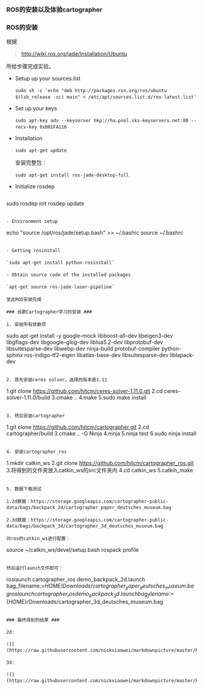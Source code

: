 ### ROS的安装以及体验cartographer ###

### ROS的安装 ###

根据

> http://wiki.ros.org/jade/Installation/Ubuntu

所给步骤完成实验。



- Setup up your sources.list

	`sudo sh -c 'echo "deb http://packages.ros.org/ros/ubuntu $(lsb_release -sc) main" > /etc/apt/sources.list.d/ros-latest.list'`

- Set up your keys

	`sudo apt-key adv --keyserver hkp://ha.pool.sks-keyservers.net:80 --recv-key 0xB01FA116`

- Installation

	`sudo apt-get update`

   安装完整包：

   `sudo apt-get install ros-jade-desktop-full`

- Initialize rosdep

   ```
sudo rosdep init
rosdep update
   ```

- Environment setup

   ```
echo "source /opt/ros/jade/setup.bash" >> ~/.bashrc
source ~/.bashrc
   ```

- Getting rosinstall

   `sudo apt-get install python-rosinstall`

- Obtain source code of the installed packages

   `apt-get source ros-jade-laser-pipeline`

至此ROS安装完成

### 谷歌Cartographer学习的安装 ###

1. 安装所有依赖项

   ```
sudo apt-get install -y google-mock libboost-all-dev  libeigen3-dev libgflags-dev 
libgoogle-glog-dev liblua5.2-dev libprotobuf-dev  libsuitesparse-dev libwebp-dev 
ninja-build protobuf-compiler python-sphinx  ros-indigo-tf2-eigen libatlas-base-dev 
libsuitesparse-dev liblapack-dev
   ```

2. 首先安装ceres solver，选择的版本是1.11

   ```
1.git clone https://github.com/hitcm/ceres-solver-1.11.0.git
2.cd ceres-solver-1.11.0/build
3.cmake ..
4.make 
5.sudo make install
   ```

3. 然后安装cartographer

   ```
1.git clone https://github.com/hitcm/cartographer.git
2.cd cartographer/build
3.cmake .. -G Ninja
4.ninja
5.ninja test
6.sudo ninja install
   ```

4. 安装cartographer_ros

   ```
1.mkdir catkin_ws
2.git clone https://github.com/hitcm/cartographer_ros.git
3.将得到的文件夹放入catkin_ws的src文件夹内
4.cd catkin_ws
5.catkin_make
   ```

5. 数据下载测试

   1.2d数据：https://storage.googleapis.com/cartographer-public-data/bags/backpack_2d/cartographer_paper_deutsches_museum.bag
   
   2.3d数据：https://storage.googleapis.com/cartographer-public-data/bags/backpack_3d/cartographer_3d_deutsches_museum.bag

   对ros的catkin_ws进行配置：

   ```
source ~/catkin_ws/devel/setup.bash
rospack profile
   ```

   然后运行launch文件即可：

   ```
roslaunch cartographer_ros demo_backpack_2d.launch bag_filename:=${HOME}/Downloads/cartographer_paper_deutsches_museum.bag
roslaunch cartographer_ros demo_backpack_3d.launch bag_filename:=${HOME}/Downloads/cartographer_3d_deutsches_museum.bag
   ```

### 最终得到的结果 ###

2d:

![](https://raw.githubusercontent.com/nickxiaowei/markdownpicture/master/ROS_2D.png)

3d:

![](https://raw.githubusercontent.com/nickxiaowei/markdownpicture/master/ROS_3D.png)
